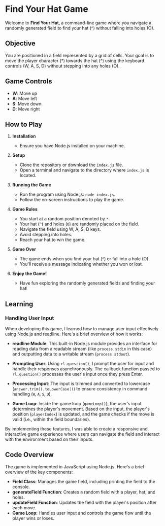 # Find Your Hat Game

Welcome to **Find Your Hat**, a command-line game where you navigate a randomly generated field to find your hat (^) without falling into holes (O).

## Objective

You are positioned in a field represented by a grid of cells. Your goal is to move the player character (*) towards the hat (^) using the keyboard controls (W, A, S, D) without stepping into any holes (O).

## Game Controls

- **W**: Move up
- **A**: Move left
- **S**: Move down
- **D**: Move right

## How to Play

1. **Installation**
   - Ensure you have Node.js installed on your machine.

2. **Setup**
   - Clone the repository or download the `index.js` file.
   - Open a terminal and navigate to the directory where `index.js` is located.

3. **Running the Game**
   - Run the program using Node.js: `node index.js`.
   - Follow the on-screen instructions to play the game.

4. **Game Rules**
   - You start at a random position denoted by `*`.
   - Your hat (`^`) and holes (`O`) are randomly placed on the field.
   - Navigate the field using W, A, S, D keys.
   - Avoid stepping into holes.
   - Reach your hat to win the game.

5. **Game Over**
   - The game ends when you find your hat (^) or fall into a hole (O).
   - You'll receive a message indicating whether you won or lost.

6. **Enjoy the Game!**
   - Have fun exploring the randomly generated fields and finding your hat!

## Learning

### Handling User Input

When developing this game, I learned how to manage user input effectively using Node.js and readline. Here's a brief overview of how it works:

- **readline Module**: This built-in Node.js module provides an interface for reading data from a readable stream (like `process.stdin` in this case) and outputting data to a writable stream (`process.stdout`).

- **Prompting User**: Using `rl.question()`, I prompt the user for input and handle their responses asynchronously. The callback function passed to `rl.question()` processes the user's input once they press Enter.

- **Processing Input**: The input is trimmed and converted to lowercase (`answer.trim().toLowerCase()`) to ensure consistency in command handling (`W`, `A`, `S`, `D`).

- **Game Loop**: Inside the game loop (`gameLoop()`), the user's input determines the player's movement. Based on the input, the player's position (`playerIndex`) is updated, and the game checks if the move is valid (i.e., within the field boundaries).

By implementing these features, I was able to create a responsive and interactive game experience where users can navigate the field and interact with the environment based on their inputs.

## Code Overview

The game is implemented in JavaScript using Node.js. Here's a brief overview of the key components:

- **Field Class**: Manages the game field, including printing the field to the console.
- **generateField Function**: Creates a random field with a player, hat, and holes.
- **updateField Function**: Updates the field with the player's position after each move.
- **Game Loop**: Handles user input and controls the game flow until the player wins or loses.
